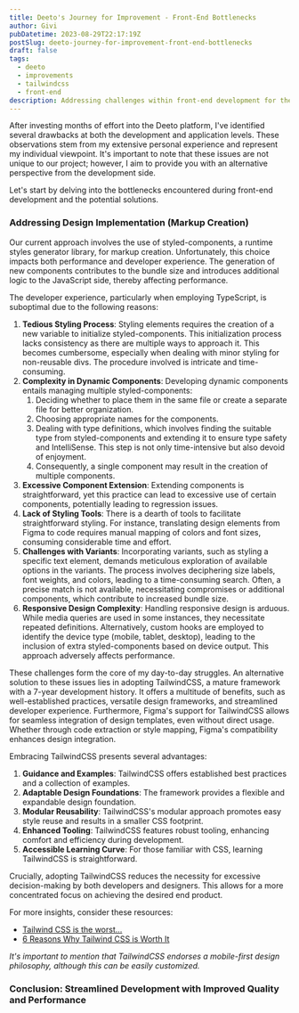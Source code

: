 ```yaml
---
title: Deeto's Journey for Improvement - Front-End Bottlenecks
author: Givi
pubDatetime: 2023-08-29T22:17:19Z
postSlug: deeto-journey-for-improvement-front-end-bottlenecks
draft: false
tags:
  - deeto
  - improvements
  - tailwindcss
  - front-end
description: Addressing challenges within front-end development for the Deeto platform, the post highlights concerns surrounding the performance implications of styled-components, the intricacies of dynamic component creation, and the intricacies of achieving responsive design. The proposition to embrace TailwindCSS is presented, emphasizing its benefits including established best practices, modular reusability, and seamless integration with design tools like Figma.
---
```


After investing months of effort into the Deeto platform, I've identified several drawbacks at both the development and application levels. These observations stem from my extensive personal experience and represent my individual viewpoint. It's important to note that these issues are not unique to our project; however, I aim to provide you with an alternative perspective from the development side.

Let's start by delving into the bottlenecks encountered during front-end development and the potential solutions.

### Addressing Design Implementation (Markup Creation)

Our current approach involves the use of styled-components, a runtime styles generator library, for markup creation. Unfortunately, this choice impacts both performance and developer experience. The generation of new components contributes to the bundle size and introduces additional logic to the JavaScript side, thereby affecting performance.

The developer experience, particularly when employing TypeScript, is suboptimal due to the following reasons:

1. **Tedious Styling Process**: Styling elements requires the creation of a new variable to initialize styled-components. This initialization process lacks consistency as there are multiple ways to approach it. This becomes cumbersome, especially when dealing with minor styling for non-reusable divs. The procedure involved is intricate and time-consuming.
2. **Complexity in Dynamic Components**: Developing dynamic components entails managing multiple styled-components:
   1. Deciding whether to place them in the same file or create a separate file for better organization.
   2. Choosing appropriate names for the components.
   3. Dealing with type definitions, which involves finding the suitable type from styled-components and extending it to ensure type safety and IntelliSense. This step is not only time-intensive but also devoid of enjoyment.
   4. Consequently, a single component may result in the creation of multiple components.
3. **Excessive Component Extension**: Extending components is straightforward, yet this practice can lead to excessive use of certain components, potentially leading to regression issues.
4. **Lack of Styling Tools**: There is a dearth of tools to facilitate straightforward styling. For instance, translating design elements from Figma to code requires manual mapping of colors and font sizes, consuming considerable time and effort.
5. **Challenges with Variants**: Incorporating variants, such as styling a specific text element, demands meticulous exploration of available options in the variants. The process involves deciphering size labels, font weights, and colors, leading to a time-consuming search. Often, a precise match is not available, necessitating compromises or additional components, which contribute to increased bundle size.
6. **Responsive Design Complexity**: Handling responsive design is arduous. While media queries are used in some instances, they necessitate repeated definitions. Alternatively, custom hooks are employed to identify the device type (mobile, tablet, desktop), leading to the inclusion of extra styled-components based on device output. This approach adversely affects performance.

These challenges form the core of my day-to-day struggles. An alternative solution to these issues lies in adopting TailwindCSS, a mature framework with a 7-year development history. It offers a multitude of benefits, such as well-established practices, versatile design frameworks, and streamlined developer experience. Furthermore, Figma's support for TailwindCSS allows for seamless integration of design templates, even without direct usage. Whether through code extraction or style mapping, Figma's compatibility enhances design integration.

Embracing TailwindCSS presents several advantages:

1. **Guidance and Examples**: TailwindCSS offers established best practices and a collection of examples.
2. **Adaptable Design Foundations**: The framework provides a flexible and expandable design foundation.
3. **Modular Reusability**: TailwindCSS's modular approach promotes easy style reuse and results in a smaller CSS footprint.
4. **Enhanced Tooling**: TailwindCSS features robust tooling, enhancing comfort and efficiency during development.
5. **Accessible Learning Curve**: For those familiar with CSS, learning TailwindCSS is straightforward.

Crucially, adopting TailwindCSS reduces the necessity for excessive decision-making by both developers and designers. This allows for a more concentrated focus on achieving the desired end product.

For more insights, consider these resources:

- [Tailwind CSS is the worst…](https://www.youtube.com/watch?v=lHZwlzOUOZ4)
- [6 Reasons Why Tailwind CSS is Worth It](https://encircletechnologies.com/blog/6-reasons-why-tailwind-css-is-worth-it/)

_It's important to mention that TailwindCSS endorses a mobile-first design philosophy, although this can be easily customized._

### Conclusion: Streamlined Development with Improved Quality and Performance
